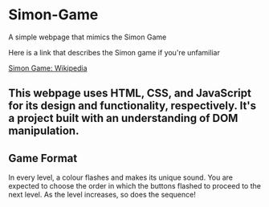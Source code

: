 # Simon-Game
A simple webpage that mimics the Simon Game

Here is a link that describes the Simon game if you're unfamiliar

[Simon Game: Wikipedia](https://www.bing.com/ck/a?!&&p=81d2ae11d935d12b90fd8c0360596108787e476d898ca442fba7acfca1aa6dd3JmltdHM9MTczMTgwMTYwMA&ptn=3&ver=2&hsh=4&fclid=06e715c7-045d-62fd-223a-06dc0540632a&psq=the+simon+game&u=a1aHR0cHM6Ly9lbi53aWtpcGVkaWEub3JnL3dpa2kvU2ltb25fKGdhbWUp&ntb=1)

This webpage uses HTML, CSS, and JavaScript for its design and functionality, respectively. It's a project built with an understanding of DOM manipulation.
---

## Game Format
In every level, a colour flashes and makes its unique sound. You are expected to choose the order in which the buttons flashed to proceed to the next level. As the level increases, so does the sequence!

